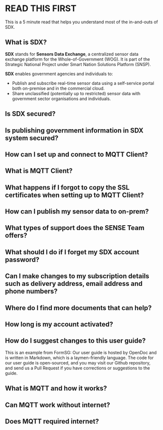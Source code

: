 
# READ THIS FIRST

This is a 5 minute read that helps you understand most of the in-and-outs of SDX.

## What is SDX? 

**SDX** stands for **Sensors Data Exchange**, a centralized sensor data exchange platform for the Whole-of-Government (WOG). It is part of the Strategic National Project under Smart Nation Solutions Platform (SNSP).

**SDX** enables government agencies and individuals to:

- Publish and subscribe real-time sensor data using a self-service portal both on-premise and in the commercial cloud.
- Share unclassified (potentially up to restricted) sensor data with government sector organisations and individuals.

## Is SDX secured?

## Is publishing government information in SDX system secured? 

## How can I set up and connect to MQTT Client?

## What is MQTT Client? 

## What happens if I forgot to copy the SSL certificates when setting up to MQTT Client?

## How can I publish my sensor data to on-prem?

## What types of support does the SENSE Team offers?

## What should I do if I forget my SDX account password?

## Can I make changes to my subscription details such as delivery address, email address and phone numbers?

## Where do I find more documents that can help?

## How long is my account activated?

## How do I suggest changes to this user guide?

This is an example from FormSG:
Our user guide is hosted by OpenDoc and is written in Markdown, which is a laymen-friendly language. The code for our user guide is open-sourced, and you may visit our Github repository, and send us a Pull Request if you have corrections or suggestions to the guide.

## What is MQTT and how it works?

## Can MQTT work without internet?

## Does MQTT required internet?

